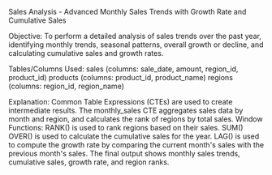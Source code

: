Sales Analysis - Advanced Monthly Sales Trends with Growth Rate and Cumulative Sales

Objective: To perform a detailed analysis of sales trends over the past year, identifying monthly trends, seasonal patterns, overall growth or decline, and calculating cumulative sales and growth rates.

Tables/Columns Used:
sales (columns: sale_date, amount, region_id, product_id)
products (columns: product_id, product_name)
regions (columns: region_id, region_name)

Explanation:
Common Table Expressions (CTEs) are used to create intermediate results. The monthly_sales CTE aggregates sales data by month and region, and calculates the rank of regions by total sales.
Window Functions:
RANK() is used to rank regions based on their sales.
SUM() OVER() is used to calculate the cumulative sales for the year.
LAG() is used to compute the growth rate by comparing the current month's sales with the previous month's sales.
The final output shows monthly sales trends, cumulative sales, growth rate, and region ranks.
